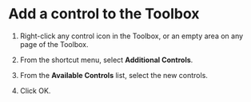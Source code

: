 
# Add a control to the Toolbox




1. Right-click any control icon in the Toolbox, or an empty area on any page of the Toolbox.
    
2. From the shortcut menu, select  **Additional Controls**.
    
3. From the  **Available Controls** list, select the new controls.
    
4. Click OK.
    



